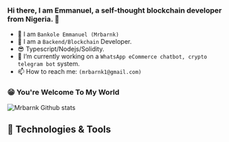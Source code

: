 ### Hi there, I am Emmanuel, a self-thought blockchain developer from Nigeria. 👋


- 🔭 I am `Bankole Emmanuel (Mrbarnk)`
- 🌱 I am a `Backend/Blockchain` Developer.
- 😎 Typescript/Nodejs/Solidity.
- 👯 I’m currently working on a `WhatsApp eCommerce chatbot, crypto telegram bot` system.
- 📫 How to reach me: `(mrbarnk1@gmail.com)`

### 😁 You're Welcome To My World

![Mrbarnk Github stats](https://github-stats-six-puce.vercel.app/api?username=mrbarnk&count_private=true&show_icons=true&&theme=gotham)

<!--
**mrbarnk/mrbarnk** is a ✨ _special_ ✨ repository because its `README.md` (this file) appears on your GitHub profile.

Here are some ideas to get you started:

- 🔭 I’m currently working on ...
- 🌱 I’m currently learning ...
- 👯 I’m looking to collaborate on ...
- 🤔 I’m looking for help with ...
- 💬 Ask me about ...
- 📫 How to reach me: ...
- 😄 Pronouns: ...
- ⚡ Fun fact: ...
-->

## 🔧 Technologies & Tools

